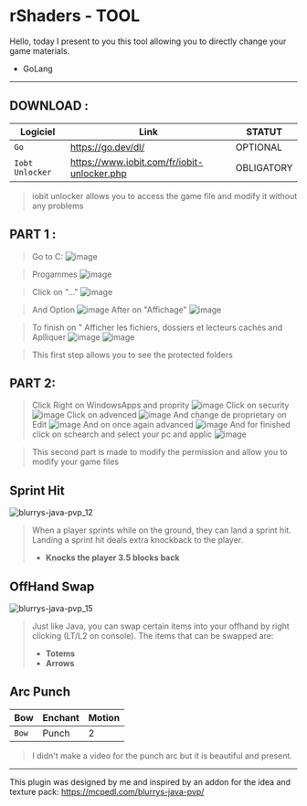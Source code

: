 # rShaders - TOOL

Hello, today I present to you this tool allowing you to directly change your game materials.

- GoLang

--------------------------------------------------------

## DOWNLOAD :


| Logiciel                       | Link     | STATUT                                               
|--------------------------------|-------------------------------------------------------------------|-------
| `Go`            | https://go.dev/dl/ | OPTIONAL
| `Iobt Unlocker`     | https://www.iobit.com/fr/iobit-unlocker.php | OBLIGATORY

> iobit unlocker allows you to access the game file and modify it without any problems

## PART 1 :
> Go to C:
> ![image](https://github.com/user-attachments/assets/70a06714-0ee6-4937-88af-d6466b8aabda)

> Progammes
>![image](https://github.com/user-attachments/assets/ae142852-9815-4dfc-a24e-db094e2880e4)

> Click on "..."
> ![image](https://github.com/user-attachments/assets/d7b4d360-46ac-4eec-aec3-a7e955c9c315)

>And Option
> ![image](https://github.com/user-attachments/assets/9b1bfde6-6f20-4cf7-8ae5-a7e6b34b8644)
>After on "Affichage"
>![image](https://github.com/user-attachments/assets/6d4d271e-c83e-4218-b24e-e53889963803)

> To finish on " Afficher les fichiers, dossiers et lecteurs cachés and Aplliquer
> ![image](https://github.com/user-attachments/assets/92fefd56-89a2-4f70-a86e-158550053e8c)
> ![image](https://github.com/user-attachments/assets/ee61a3a3-0dce-43dc-b552-d666cf4bc247)

> This first step allows you to see the protected folders

## PART 2:

> Click Right on WindowsApps and proprity
![image](https://github.com/user-attachments/assets/09f9174c-75f1-40d4-a2af-158a54b21c08)
> Click on security
 ![image](https://github.com/user-attachments/assets/45596c6b-02bd-4a14-b80e-5a4da92b0b57)
> Click on advenced
![image](https://github.com/user-attachments/assets/1bf88ca8-e13a-48a4-9f0a-1496083821f6)
> And change de proprietary on Edit 
![image](https://github.com/user-attachments/assets/63c4a14e-3af1-435a-9369-54ced453e5c2)
> And  on once again advanced
![image](https://github.com/user-attachments/assets/bd834eae-5ee9-4c71-8381-f46b93547328)
> And for finished click on schearch and select your pc and applic
![image](https://github.com/user-attachments/assets/c172a522-aa3f-471c-b15e-45f9fd45716b)

> This second part is made to modify the permission and allow you to modify your game files

## Sprint Hit

![blurrys-java-pvp_12](https://github.com/user-attachments/assets/89f4c6bd-8a77-40a4-bb58-40c0f0677eee)

> When a player sprints while on the ground, they can land a sprint hit. Landing a sprint hit deals extra knockback to the player.
> - **Knocks the player 3.5 blocks back**

## OffHand Swap

![blurrys-java-pvp_15](https://github.com/user-attachments/assets/2d9cf129-9c2d-4c04-a5f3-8f8833f50337)

> Just like Java, you can swap certain items into your offhand by right clicking (LT/L2 on console). The items that can be swapped are:
>   - **Totems**
>   - **Arrows**

## Arc Punch

| Bow                       | Enchant                       | Motion                                                      
|--------------------------------|--------------------------|--------------------------
| `Bow`            | Punch   | 2 

> I didn't make a video for the punch arc but it is beautiful and present.

--------------------------------------------------------

This plugin was designed by me and inspired by an addon for the idea and texture pack: https://mcpedl.com/blurrys-java-pvp/
